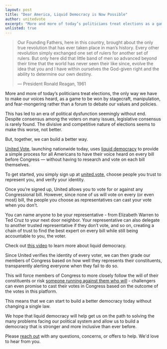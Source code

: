 ```yaml
---
layout: post
title: "Dear America, Liquid Democracy is Now Possible"
author: unitedvote
excerpt: "More and more of today’s politicians treat elections as a game to be won by stagecraft, manipulation, and fear-mongering rather than a forum to debate our values and policies. But, together, we can build a better way."
unlisted: true
---
```


> Our Founding Fathers, here in this country, brought about the only true revolution that has ever taken place in man’s history. Every other revolution simply exchanged one set of rulers for another set of rulers. But only here did that little band of men so advanced beyond their time that the world has never seen their like since, evolve the idea that you and I have within ourselves the God-given right and the ability to determine our own destiny.
>
> — President Ronald Reagan, 1961

More and more of today’s politicians treat elections, the only way we have to make our voices heard, as a game to be won by stagecraft, manipulation, and fear-mongering rather than a forum to debate our values and policies.

This has led to an era of political dysfunction seemingly without end. Despite consensus among the voters on many issues, legislative consensus is rarely found. The divisive and competitive nature of elections seems to make this worse, not better.

But, together, we can build a better way.

[United Vote](https://united.vote), launching nationwide today, uses [liquid democracy](https://blog.united.vote/2016/09/21/what-is-liquid-democracy/) to provide a simple process for all Americans to have their voice heard on every bill before Congress — without having to research and vote on each bill themselves.

To get started, you simply sign up at [united.vote](https://united.vote), choose people you trust to represent you, and verify your identity.

Once you’re signed up, United allows you to vote for or against any Congressional bill. However, since none of us will vote on every (or even most) bill, the people you choose as representatives can cast your vote when you don’t.

You can name anyone to be your representative - from Elizabeth Warren to Ted Cruz to your next door neighbor. Your representative can also delegate to another trusted representative if they don’t vote, and so on, creating a chain of trust to find the best expert on every bill while still being accountable to you, the voter.

Check out [this video](https://60.united.vote) to learn more about liquid democracy.

Since United verifies the identity of every voter, we can then grade our members of Congress based on how well they represents their constituents, transparently alerting everyone when they fail to do so.

This will force members of Congress to more closely follow the will of their constituents or risk [someone running against them who will](https://blog.united.vote/2017/07/04/running-liquid-democracy-candidates/) - challengers can even promise to cast their votes in Congress based on the outcome of the votes in this platform.

This means that we can start to build a better democracy today without changing a single law.

We hope that liquid democracy will help get us on the path to solving the many problems facing our political system and allow us to build a democracy that is stronger and more inclusive than ever before.

Please [reach out](mailto:help@united.vote) with any questions, concerns, or offers to help. We'd love to hear from you.
